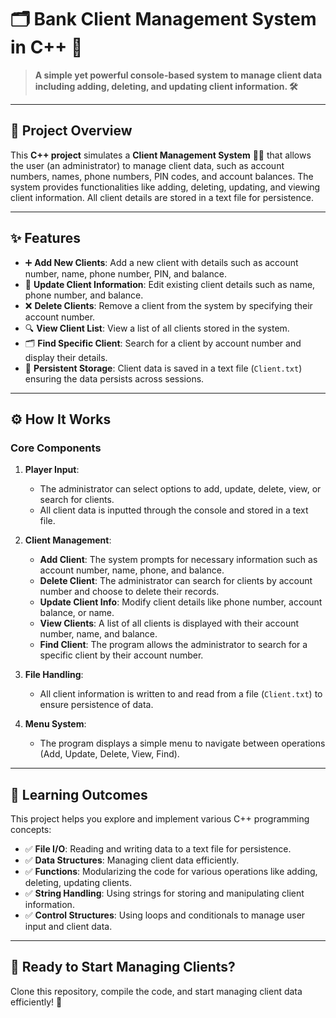 # 🗂️ Bank Client Management System in C++ 💼

> **A simple yet powerful console-based system to manage client data including adding, deleting, and updating client information. 🛠️**  

---

## 🌟 Project Overview  
This **C++ project** simulates a **Client Management System** 🧑‍💼 that allows the user (an administrator) to manage client data, such as account numbers, names, phone numbers, PIN codes, and account balances. The system provides functionalities like adding, deleting, updating, and viewing client information. All client details are stored in a text file for persistence.  

---

## ✨ Features  
- ➕ **Add New Clients**: Add a new client with details such as account number, name, phone number, PIN, and balance.  
- 📝 **Update Client Information**: Edit existing client details such as name, phone number, and balance.  
- ❌ **Delete Clients**: Remove a client from the system by specifying their account number.  
- 🔍 **View Client List**: View a list of all clients stored in the system.  
- 🗂️ **Find Specific Client**: Search for a client by account number and display their details.  
- 💾 **Persistent Storage**: Client data is saved in a text file (`Client.txt`) ensuring the data persists across sessions.  

---

## ⚙️ How It Works  

### Core Components  
1. **Player Input**:  
   - The administrator can select options to add, update, delete, view, or search for clients.  
   - All client data is inputted through the console and stored in a text file.  

2. **Client Management**:  
   - **Add Client**: The system prompts for necessary information such as account number, name, phone, and balance.  
   - **Delete Client**: The administrator can search for clients by account number and choose to delete their records.  
   - **Update Client Info**: Modify client details like phone number, account balance, or name.  
   - **View Clients**: A list of all clients is displayed with their account number, name, and balance.  
   - **Find Client**: The program allows the administrator to search for a specific client by their account number.  

3. **File Handling**:  
   - All client information is written to and read from a file (`Client.txt`) to ensure persistence of data.  

4. **Menu System**:  
   - The program displays a simple menu to navigate between operations (Add, Update, Delete, View, Find).  

---

## 🎯 Learning Outcomes

This project helps you explore and implement various C++ programming concepts:

- ✅ **File I/O**: Reading and writing data to a text file for persistence.  
- ✅ **Data Structures**: Managing client data efficiently.  
- ✅ **Functions**: Modularizing the code for various operations like adding, deleting, updating clients.  
- ✅ **String Handling**: Using strings for storing and manipulating client information.  
- ✅ **Control Structures**: Using loops and conditionals to manage user input and client data.  

---

## 🏁 Ready to Start Managing Clients?  

Clone this repository, compile the code, and start managing client data efficiently! 🚀
